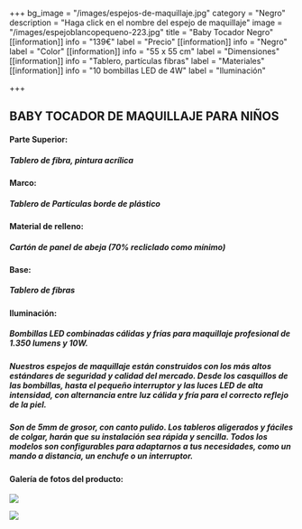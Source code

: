 +++
bg_image = "/images/espejos-de-maquillaje.jpg"
category = "Negro"
description = "Haga click en el nombre del espejo de maquillaje"
image = "/images/espejoblancopequeno-223.jpg"
title = "Baby Tocador Negro"
[[information]]
info = "139€"
label = "Precio"
[[information]]
info = "Negro"
label = "Color"
[[information]]
info = "55 x 55 cm"
label = "Dimensiones"
[[information]]
info = "Tablero, partículas fibras"
label = "Materiales"
[[information]]
info = "10 bombillas LED de 4W"
label = "Iluminación"

+++
## BABY TOCADOR DE MAQUILLAJE PARA NIÑOS

#### **Parte Superior:**

##### Tablero de fibra, pintura acrílica

#### **Marco:**

##### Tablero de Partículas borde de plástico

#### **Material de relleno:**

##### Cartón de panel de abeja (70% recliclado como mínimo)

#### **Base:**

##### Tablero de fibras

#### **Iluminación:**

##### Bombillas LED combinadas cálidas y frías para maquillaje profesional de 1.350 lumens y 10W.

##### Nuestros espejos de maquillaje están construidos con los más altos estándares de seguridad y calidad del mercado. Desde los casquillos de las bombillas, hasta el pequeño interruptor y las luces LED de alta intensidad, con alternancia entre luz cálida y fría para el correcto reflejo de la piel.

##### Son de 5mm de grosor, con canto pulido. Los tableros aligerados y fáciles de colgar, harán que su instalación sea rápida y sencilla. Todos los modelos son configurables para adaptarnos a tus necesidades, como un mando a distancia, un enchufe o un interruptor.

#### Galería de fotos del producto:

![](/images/espejonegroconjunto-12.jpg)

![](/images/espejonegroconjunto-22.jpg)
